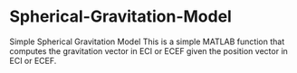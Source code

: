# Spherical-Gravitation-Model
Simple Spherical Gravitation Model
This is a simple MATLAB function that computes the gravitation vector in ECI or ECEF given the position vector in ECI or ECEF.
